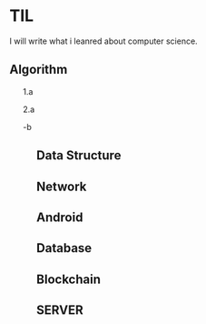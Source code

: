 # TIL
I will write what i leanred about computer science.

## Algorithm

<ol>1.a</ol>
<ol>2.a</ol>
<ul>-b<ul>

## Data Structure

## Network

## Android

## Database

## Blockchain

## SERVER

